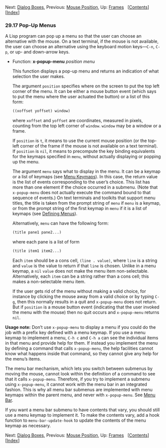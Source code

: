 

Next: [Dialog Boxes](Dialog-Boxes.html), Previous: [Mouse Position](Mouse-Position.html), Up: [Frames](Frames.html)   \[[Contents](index.html#SEC_Contents "Table of contents")]\[[Index](Index.html "Index")]

### 29.17 Pop-Up Menus

A Lisp program can pop up a menu so that the user can choose an alternative with the mouse. On a text terminal, if the mouse is not available, the user can choose an alternative using the keyboard motion keys—`C-n`, `C-p`, or up- and down-arrow keys.

*   Function: **x-popup-menu** *position menu*

    This function displays a pop-up menu and returns an indication of what selection the user makes.

    The argument `position` specifies where on the screen to put the top left corner of the menu. It can be either a mouse button event (which says to put the menu where the user actuated the button) or a list of this form:

    ```lisp
    ((xoffset yoffset) window)
    ```

    where `xoffset` and `yoffset` are coordinates, measured in pixels, counting from the top left corner of `window`. `window` may be a window or a frame.

    If `position` is `t`, it means to use the current mouse position (or the top-left corner of the frame if the mouse is not available on a text terminal). If `position` is `nil`, it means to precompute the key binding equivalents for the keymaps specified in `menu`, without actually displaying or popping up the menu.

    The argument `menu` says what to display in the menu. It can be a keymap or a list of keymaps (see [Menu Keymaps](Menu-Keymaps.html)). In this case, the return value is the list of events corresponding to the user’s choice. This list has more than one element if the choice occurred in a submenu. (Note that `x-popup-menu` does not actually execute the command bound to that sequence of events.) On text terminals and toolkits that support menu titles, the title is taken from the prompt string of `menu` if `menu` is a keymap, or from the prompt string of the first keymap in `menu` if it is a list of keymaps (see [Defining Menus](Defining-Menus.html)).

    Alternatively, `menu` can have the following form:

    ```lisp
    (title pane1 pane2...)
    ```

    where each pane is a list of form

    ```lisp
    (title item1 item2...)
    ```

    Each `item` should be a cons cell, `(line . value)`, where `line` is a string and `value` is the value to return if that `line` is chosen. Unlike in a menu keymap, a `nil` `value` does not make the menu item non-selectable. Alternatively, each `item` can be a string rather than a cons cell; this makes a non-selectable menu item.

    If the user gets rid of the menu without making a valid choice, for instance by clicking the mouse away from a valid choice or by typing `C-g`, then this normally results in a quit and `x-popup-menu` does not return. But if `position` is a mouse button event (indicating that the user invoked the menu with the mouse) then no quit occurs and `x-popup-menu` returns `nil`.

**Usage note:** Don’t use `x-popup-menu` to display a menu if you could do the job with a prefix key defined with a menu keymap. If you use a menu keymap to implement a menu, `C-h c` and `C-h a` can see the individual items in that menu and provide help for them. If instead you implement the menu by defining a command that calls `x-popup-menu`, the help facilities cannot know what happens inside that command, so they cannot give any help for the menu’s items.

The menu bar mechanism, which lets you switch between submenus by moving the mouse, cannot look within the definition of a command to see that it calls `x-popup-menu`. Therefore, if you try to implement a submenu using `x-popup-menu`, it cannot work with the menu bar in an integrated fashion. This is why all menu bar submenus are implemented with menu keymaps within the parent menu, and never with `x-popup-menu`. See [Menu Bar](Menu-Bar.html).

If you want a menu bar submenu to have contents that vary, you should still use a menu keymap to implement it. To make the contents vary, add a hook function to `menu-bar-update-hook` to update the contents of the menu keymap as necessary.

Next: [Dialog Boxes](Dialog-Boxes.html), Previous: [Mouse Position](Mouse-Position.html), Up: [Frames](Frames.html)   \[[Contents](index.html#SEC_Contents "Table of contents")]\[[Index](Index.html "Index")]
